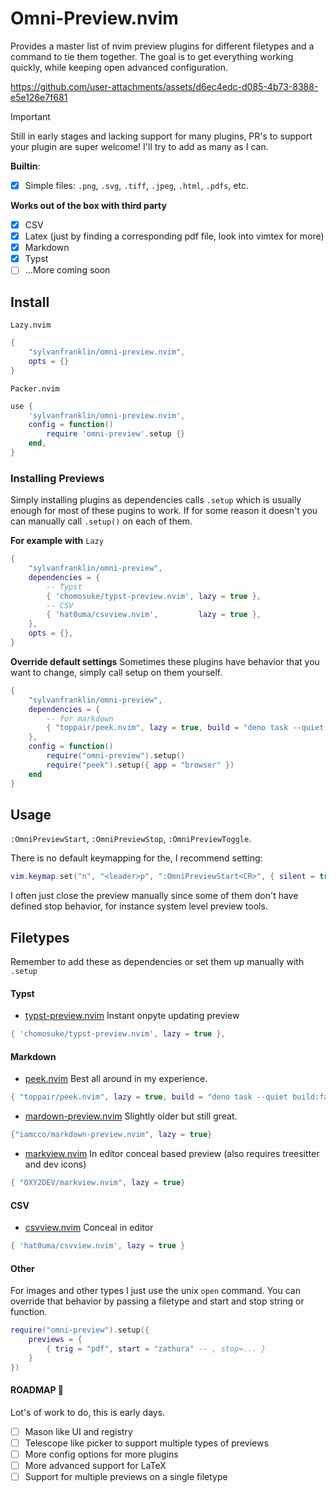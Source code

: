 # Omni-Preview.nvim

Provides a master list of nvim preview plugins for different filetypes and a
command to tie them together. The goal is to get everything working quickly, while keeping open advanced configuration.

https://github.com/user-attachments/assets/d6ec4edc-d085-4b73-8388-e5e126e7f681




> [!IMPORTANT]
> Still in early stages and lacking support for many plugins, PR's to support your plugin are super welcome! I'll try to add as many as I can.

**Builtin**: 
- [x] Simple files: `.png`, `.svg`, `.tiff`, `.jpeg`, `.html`, `.pdfs`, etc. 

**Works out of the box with third party** 
- [x] CSV 
- [x] Latex (just by finding a corresponding pdf file, look into vimtex for more)
- [x] Markdown
- [x] Typst
- [ ] ...More coming soon

## Install

`Lazy.nvim`

```lua
{
    "sylvanfranklin/omni-preview.nvim",
    opts = {}
}
```
`Packer.nvim` 

```lua
use {
    'sylvanfranklin/omni-preview.nvim',
    config = function()
        require 'omni-preview'.setup {}
    end,
}
```

### Installing Previews
Simply installing plugins as dependencies calls `.setup` which is usually enough for most of these pugins to work. If for some reason it doesn't you can manually call `.setup()` on each of them. 

**For example with** `Lazy`

```lua 
{
    "sylvanfranklin/omni-preview",
    dependencies = {
        -- Typst
        { 'chomosuke/typst-preview.nvim', lazy = true },
        -- CSV
        { 'hat0uma/csvview.nvim',         lazy = true },
    },
    opts = {},
}
```
**Override default settings**
Sometimes these plugins have behavior that you want to change, simply call setup on them yourself.  

```lua
{
    "sylvanfranklin/omni-preview",
    dependencies = {
        -- for markdown
        { "toppair/peek.nvim", lazy = true, build = "deno task --quiet build:fast" } 
    },
    config = function()
        require("omni-preview").setup()
        require("peek").setup({ app = "browser" })
    end
}
```

## Usage
`:OmniPreviewStart`, `:OmniPreviewStop`, `:OmniPreviewToggle`. 

There is no default keymapping for the, I recommend setting: 

```lua
vim.keymap.set("n", "<leader>p", ":OmniPreviewStart<CR>", { silent = true })
```

I often just close the preview manually since some of them don't have defined stop behavior, for instance system level preview tools.  

## Filetypes

Remember to add these as dependencies or set them up manually with `.setup`


#### Typst


- [typst-preview.nvim](https://github.com/chomosuke/typst-preview.nvim) Instant onpyte updating preview  

```lua
{ 'chomosuke/typst-preview.nvim', lazy = true }, 
```


#### Markdown

- [peek.nvim](https://github.com/toppair/peek.nvim) Best all around in my experience.

```lua 
{ "toppair/peek.nvim", lazy = true, build = "deno task --quiet build:fast" },
```

- [mardown-preview.nvim](https://github.com/iamcco/markdown-preview.nvim) Slightly older but still great.

```lua
{"iamcco/markdown-preview.nvim", lazy = true}
```
- [markview.nvim](https://github.com/OXY2DEV/markview.nvim) In editor conceal based preview (also requires treesitter and dev icons)
```lua
{ "OXY2DEV/markview.nvim", lazy = true}
```

#### CSV

- [csvview.nvim](https://github.com/hat0uma/csvview.nvim) Conceal in editor

```lua
{ 'hat0uma/csvview.nvim', lazy = true } 
```

#### Other
For images and other types I just use the unix `open` command. You can override that behavior by passing a filetype and start and stop string or function.

```lua
require("omni-preview").setup({
    previews = {
        { trig = "pdf", start = "zathura" -- , stop=... }
    }
})
```

#### ROADMAP 🌾
Lot's of work to do, this is early days. 
- [ ] Mason like UI and registry
- [ ] Telescope like picker to support multiple types of previews
- [ ] More config options for more plugins
- [ ] More advanced support for LaTeX 
- [ ] Support for multiple previews on a single filetype
